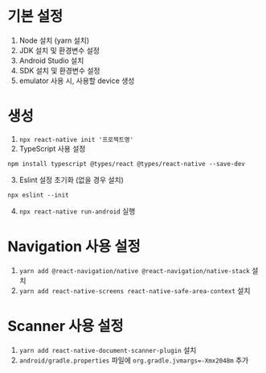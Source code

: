 # 기본 설정

1. Node 설치 (yarn 설치)
2. JDK 설치 및 환경변수 설정
3. Android Studio 설치
4. SDK 설치 및 환경변수 설정
5. emulator 사용 시, 사용할 device 생성

# 생성

1. `npx react-native init '프로젝트명'`
2. TypeScript 사용 설정

```
npm install typescript @types/react @types/react-native --save-dev
```

3. Eslint 설정 초기화 (없을 경우 설치)

```
npx eslint --init
```

4. `npx react-native run-android` 실행

# Navigation 사용 설정

1. `yarn add @react-navigation/native @react-navigation/native-stack` 설치
2. `yarn add react-native-screens react-native-safe-area-context` 설치

# Scanner 사용 설정

1. `yarn add react-native-document-scanner-plugin` 설치
2. `android/gradle.properties` 파일에 `org.gradle.jvmargs=-Xmx2048m` 추가
